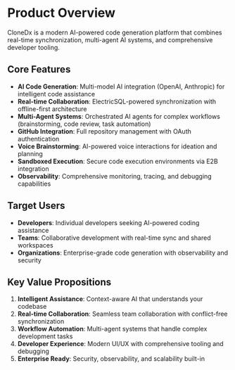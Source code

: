 # Product Overview

CloneDx is a modern AI-powered code generation platform that combines real-time synchronization, multi-agent AI systems, and comprehensive developer tooling.

## Core Features

- **AI Code Generation**: Multi-model AI integration (OpenAI, Anthropic) for intelligent code assistance
- **Real-time Collaboration**: ElectricSQL-powered synchronization with offline-first architecture
- **Multi-Agent Systems**: Orchestrated AI agents for complex workflows (brainstorming, code review, task automation)
- **GitHub Integration**: Full repository management with OAuth authentication
- **Voice Brainstorming**: AI-powered voice interactions for ideation and planning
- **Sandboxed Execution**: Secure code execution environments via E2B integration
- **Observability**: Comprehensive monitoring, tracing, and debugging capabilities

## Target Users

- **Developers**: Individual developers seeking AI-powered coding assistance
- **Teams**: Collaborative development with real-time sync and shared workspaces
- **Organizations**: Enterprise-grade code generation with observability and security

## Key Value Propositions

1. **Intelligent Assistance**: Context-aware AI that understands your codebase
2. **Real-time Collaboration**: Seamless team collaboration with conflict-free synchronization
3. **Workflow Automation**: Multi-agent systems that handle complex development tasks
4. **Developer Experience**: Modern UI/UX with comprehensive tooling and debugging
5. **Enterprise Ready**: Security, observability, and scalability built-in